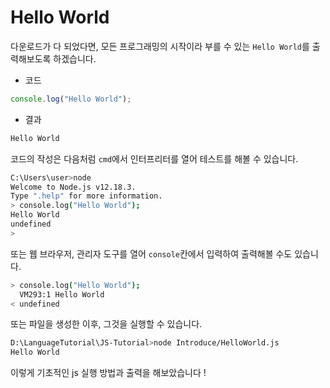 # Hello World

다운로드가 다 되었다면, 모든 프로그래밍의 시작이라 부를 수 있는 `Hello World`를 출력해보도록 하겠습니다.

- 코드

```js
console.log("Hello World");
```

- 결과

```sh
Hello World
```

코드의 작성은 다음처럼 `cmd`에서 인터프리터를 열어 테스트를 해볼 수 있습니다.

```sh
C:\Users\user>node
Welcome to Node.js v12.18.3.
Type ".help" for more information.
> console.log("Hello World");
Hello World
undefined
>
```

또는 웹 브라우저, 관리자 도구를 열어 `console`칸에서 입력하여 출력해볼 수도 있습니다.

```sh
> console.log("Hello World");
  VM293:1 Hello World
< undefined
```

또는 파일을 생성한 이후, 그것을 실행할 수 있습니다.

```sh
D:\LanguageTutorial\JS-Tutorial>node Introduce/HelloWorld.js
Hello World
```

이렇게 기초적인 js 실행 방법과 출력을 해보았습니다 !
